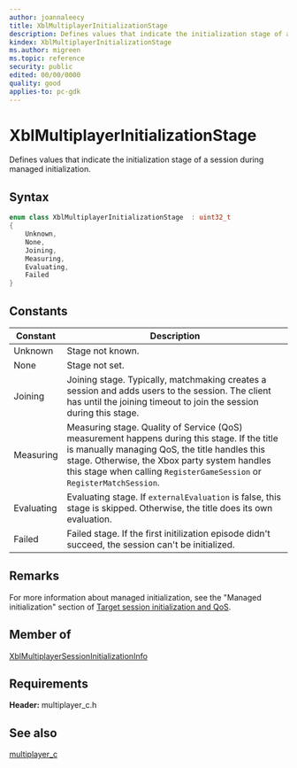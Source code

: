 ```yaml
---
author: joannaleecy
title: XblMultiplayerInitializationStage
description: Defines values that indicate the initialization stage of a session during managed initialization.
kindex: XblMultiplayerInitializationStage
ms.author: migreen
ms.topic: reference
security: public
edited: 00/00/0000
quality: good
applies-to: pc-gdk
---
```


# XblMultiplayerInitializationStage  

Defines values that indicate the initialization stage of a session during managed initialization.    

## Syntax  
  
```cpp
enum class XblMultiplayerInitializationStage  : uint32_t  
{  
    Unknown,  
    None,  
    Joining,  
    Measuring,  
    Evaluating,  
    Failed  
}  
```  
  
## Constants  
  
| Constant | Description |
| --- | --- |
| Unknown | Stage not known. |  
| None | Stage not set. |  
| Joining | Joining stage. Typically, matchmaking creates a session and adds users to the session. The client has until the joining timeout to join the session during this stage. |  
| Measuring | Measuring stage. Quality of Service (QoS) measurement happens during this stage. If the title is manually managing QoS, the title handles this stage. Otherwise, the Xbox party system handles this stage when calling `RegisterGameSession` or `RegisterMatchSession`. |  
| Evaluating | Evaluating stage. If `externalEvaluation` is false, this stage is skipped. Otherwise, the title does its own evaluation. |  
| Failed | Failed stage. If the first initilization episode didn't succeed, the session can't be initialized. |  
  
## Remarks  
  
For more information about managed initialization, see the "Managed initialization" section of [Target session initialization and QoS](../../../../../live/features/multiplayer/matchmaking/concepts/live-matchmaking-target-session.md).
  
## Member of
  
[XblMultiplayerSessionInitializationInfo](../structs/xblmultiplayersessioninitializationinfo.md)
  
## Requirements  
  
**Header:** multiplayer_c.h
  
## See also  
[multiplayer_c](../multiplayer_c_members.md)  
  
  